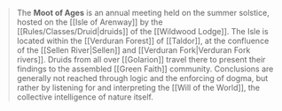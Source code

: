 > The **Moot of Ages** is an annual meeting held on the summer solstice, hosted on the [[Isle of Arenway]] by the [[Rules/Classes/Druid|druids]] of the [[Wildwood Lodge]]. The Isle is located within the [[Verduran Forest]] of [[Taldor]], at the confluence of the [[Sellen River|Sellen]] and [[Verduran Fork|Verduran Fork rivers]]. Druids from all over [[Golarion]] travel there to present their findings to the assembled [[Green Faith]] community. Conclusions are generally not reached through logic and the enforcing of dogma, but rather by listening for and interpreting the [[Will of the World]], the collective intelligence of nature itself.







